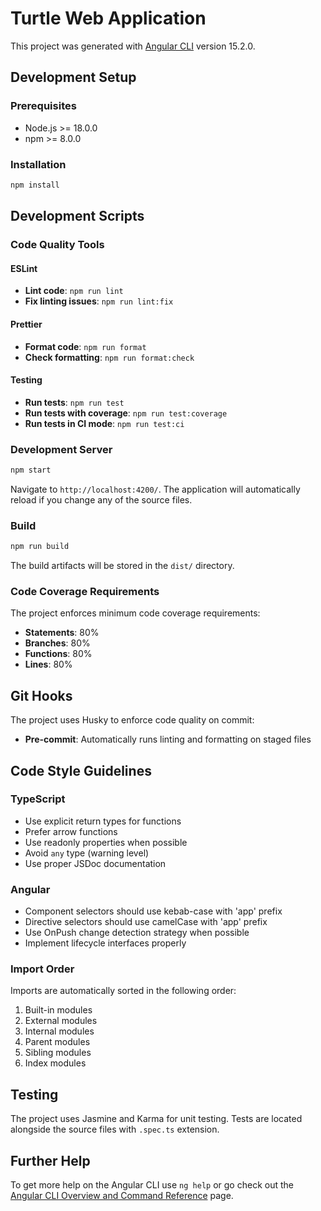 # Turtle Web Application

This project was generated with [Angular CLI](https://github.com/angular/angular-cli) version 15.2.0.

## Development Setup

### Prerequisites
- Node.js >= 18.0.0
- npm >= 8.0.0

### Installation
```bash
npm install
```

## Development Scripts

### Code Quality Tools

#### ESLint
- **Lint code**: `npm run lint`
- **Fix linting issues**: `npm run lint:fix`

#### Prettier
- **Format code**: `npm run format`
- **Check formatting**: `npm run format:check`

#### Testing
- **Run tests**: `npm run test`
- **Run tests with coverage**: `npm run test:coverage`
- **Run tests in CI mode**: `npm run test:ci`

### Development Server
```bash
npm start
```
Navigate to `http://localhost:4200/`. The application will automatically reload if you change any of the source files.

### Build
```bash
npm run build
```
The build artifacts will be stored in the `dist/` directory.

### Code Coverage Requirements
The project enforces minimum code coverage requirements:
- **Statements**: 80%
- **Branches**: 80%
- **Functions**: 80%
- **Lines**: 80%

## Git Hooks
The project uses Husky to enforce code quality on commit:
- **Pre-commit**: Automatically runs linting and formatting on staged files

## Code Style Guidelines

### TypeScript
- Use explicit return types for functions
- Prefer arrow functions
- Use readonly properties when possible
- Avoid `any` type (warning level)
- Use proper JSDoc documentation

### Angular
- Component selectors should use kebab-case with 'app' prefix
- Directive selectors should use camelCase with 'app' prefix
- Use OnPush change detection strategy when possible
- Implement lifecycle interfaces properly

### Import Order
Imports are automatically sorted in the following order:
1. Built-in modules
2. External modules
3. Internal modules
4. Parent modules
5. Sibling modules
6. Index modules

## Testing
The project uses Jasmine and Karma for unit testing. Tests are located alongside the source files with `.spec.ts` extension.

## Further Help
To get more help on the Angular CLI use `ng help` or go check out the [Angular CLI Overview and Command Reference](https://angular.io/cli) page.
